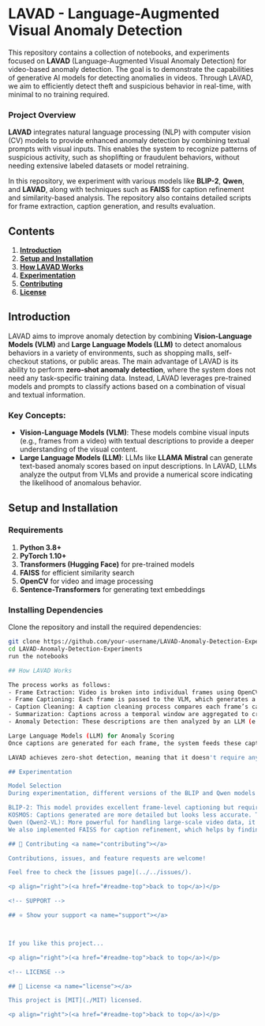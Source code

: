 # LAVAD - Language-Augmented Visual Anomaly Detection

This repository contains a collection of notebooks, and experiments focused on **LAVAD** (Language-Augmented Visual Anomaly Detection) for video-based anomaly detection. The goal is to demonstrate the capabilities of generative AI models for detecting anomalies in videos. Through LAVAD, we aim to efficiently detect theft and suspicious behavior in real-time, with minimal to no training required.

### Project Overview

**LAVAD** integrates natural language processing (NLP) with computer vision (CV) models to provide enhanced anomaly detection by combining textual prompts with visual inputs. This enables the system to recognize patterns of suspicious activity, such as shoplifting or fraudulent behaviors, without needing extensive labeled datasets or model retraining.

In this repository, we experiment with various models like **BLIP-2**, **Qwen**, and **LAVAD**, along with techniques such as **FAISS** for caption refinement and similarity-based analysis. The repository also contains detailed scripts for frame extraction, caption generation, and results evaluation.

## Contents

1. **[Introduction](#introduction)**
2. **[Setup and Installation](#setup-and-installation)**
3. **[How LAVAD Works](#how-lavad-works)**
4. **[Experimentation](#experimentation-and-results)**
6. **[Contributing](#contributing)**
7. **[License](#license)**

## Introduction

LAVAD aims to improve anomaly detection by combining **Vision-Language Models (VLM)** and **Large Language Models (LLM)** to detect anomalous behaviors in a variety of environments, such as shopping malls, self-checkout stations, or public areas. The main advantage of LAVAD is its ability to perform **zero-shot anomaly detection**, where the system does not need any task-specific training data. Instead, LAVAD leverages pre-trained models and prompts to classify actions based on a combination of visual and textual information.

### Key Concepts:
- **Vision-Language Models (VLM)**: These models combine visual inputs (e.g., frames from a video) with textual descriptions to provide a deeper understanding of the visual content.
- **Large Language Models (LLM)**: LLMs like **LLAMA** **Mistral** can generate text-based anomaly scores based on input descriptions. In LAVAD, LLMs analyze the output from VLMs and provide a numerical score indicating the likelihood of anomalous behavior.

## Setup and Installation


### Requirements

1. **Python 3.8+**
2. **PyTorch 1.10+**
3. **Transformers (Hugging Face)** for pre-trained models
4. **FAISS** for efficient similarity search
5. **OpenCV** for video and image processing
6. **Sentence-Transformers** for generating text embeddings

### Installing Dependencies

Clone the repository and install the required dependencies:

```bash
git clone https://github.com/your-username/LAVAD-Anomaly-Detection-Experiments.git
cd LAVAD-Anomaly-Detection-Experiments
run the notebooks

## How LAVAD Works

The process works as follows:
- Frame Extraction: Video is broken into individual frames using OpenCV.
- Frame Captioning: Each frame is passed to the VLM, which generates a textual description of what is happening in the frame.
- Caption Cleaning: A caption cleaning process compares each frame’s caption to those of similar frames, ensuring the description accurately matches the visual scene and removing any noise.
- Summarization: Captions across a temporal window are aggregated to create a scene summary that captures the broader context of actions over time.
- Anomaly Detection: These descriptions are then analyzed by an LLM (e.g., GPT-3) to generate an anomaly score based on predefined behavioral patterns (e.g., theft, fraud).

Large Language Models (LLM) for Anomaly Scoring
Once captions are generated for each frame, the system feeds these captions into a Large Language Model for evaluation. The LLM calculates a theft score based on the context provided in the captions, outputting a score between 0.0 (normal behavior) and 1.0 (high likelihood of theft).

LAVAD achieves zero-shot detection, meaning that it doesn't require any retraining or fine-tuning of models on labeled datasets. Instead, it uses prompt engineering to guide the model in making predictions.

## Experimentation 

Model Selection
During experimentation, different versions of the BLIP and Qwen models were evaluated for their ability to generate meaningful captions from video frames. The following models were explored:

BLIP-2: This model provides excellent frame-level captioning but requires additional fine-tuning for anomaly detection.
KOSMOS: Captions generated are more detailed but looks less accurate. The model is almost  as memory intensive as BLIP and I experimented using text prompt.
Qwen (Qwen2-VL): More powerful for handling large-scale video data, it also supports text-to-image and text-to-video tasks, making it ideal for this use case.
We also implemented FAISS for caption refinement, which helps by finding semantically similar captions and using them to refine the outputs of the model.

## 🤝 Contributing <a name="contributing"></a>

Contributions, issues, and feature requests are welcome!

Feel free to check the [issues page](../../issues/).

<p align="right">(<a href="#readme-top">back to top</a>)</p>

<!-- SUPPORT -->

## ⭐️ Show your support <a name="support"></a>



If you like this project...

<p align="right">(<a href="#readme-top">back to top</a>)</p>

<!-- LICENSE -->

## 📝 License <a name="license"></a>

This project is [MIT](./MIT) licensed.

<p align="right">(<a href="#readme-top">back to top</a>)</p>



